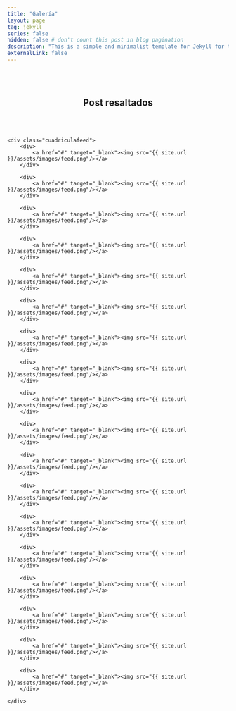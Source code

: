 ```yaml
---
title: "Galería"
layout: page
tag: jekyll
series: false
hidden: false # don't count this post in blog pagination
description: "This is a simple and minimalist template for Jekyll for those who likes to eat noodles."
externalLink: false
---
```


<style type="text/css">

.cuadriculafeed {
  display: grid;
  grid-template-columns: repeat(3, 1fr);
  gap: 10px;
  grid-auto-rows: 33.3333%;
  grid-auto-columns: 33.3333%;
}
	</style>


<div>
	<br>
	<br>
    <center><h2>Post resaltados</h2></center>
    <br>
	<br>
	
	<div class="cuadriculafeed">
		<div>		
			<a href="#" target="_blank"><img src="{{ site.url }}/assets/images/feed.png"/></a>
		</div>

		<div>		
			<a href="#" target="_blank"><img src="{{ site.url }}/assets/images/feed.png"/></a>
		</div>

		<div>		
			<a href="#" target="_blank"><img src="{{ site.url }}/assets/images/feed.png"/></a>
		</div>

		<div>		
			<a href="#" target="_blank"><img src="{{ site.url }}/assets/images/feed.png"/></a>
		</div>

		<div>		
			<a href="#" target="_blank"><img src="{{ site.url }}/assets/images/feed.png"/></a>
		</div>

		<div>		
			<a href="#" target="_blank"><img src="{{ site.url }}/assets/images/feed.png"/></a>
		</div>

        <div>		
			<a href="#" target="_blank"><img src="{{ site.url }}/assets/images/feed.png"/></a>
		</div>

        <div>		
			<a href="#" target="_blank"><img src="{{ site.url }}/assets/images/feed.png"/></a>
		</div>

        <div>		
			<a href="#" target="_blank"><img src="{{ site.url }}/assets/images/feed.png"/></a>
		</div>

        <div>		
			<a href="#" target="_blank"><img src="{{ site.url }}/assets/images/feed.png"/></a>
		</div>

        <div>		
			<a href="#" target="_blank"><img src="{{ site.url }}/assets/images/feed.png"/></a>
		</div>

        <div>		
			<a href="#" target="_blank"><img src="{{ site.url }}/assets/images/feed.png"/></a>
		</div>

        <div>		
			<a href="#" target="_blank"><img src="{{ site.url }}/assets/images/feed.png"/></a>
		</div>

        <div>		
			<a href="#" target="_blank"><img src="{{ site.url }}/assets/images/feed.png"/></a>
		</div>

        <div>		
			<a href="#" target="_blank"><img src="{{ site.url }}/assets/images/feed.png"/></a>
		</div>

        <div>		
			<a href="#" target="_blank"><img src="{{ site.url }}/assets/images/feed.png"/></a>
		</div>

        <div>		
			<a href="#" target="_blank"><img src="{{ site.url }}/assets/images/feed.png"/></a>
		</div>

        <div>		
			<a href="#" target="_blank"><img src="{{ site.url }}/assets/images/feed.png"/></a>
		</div>

	</div>
</div>